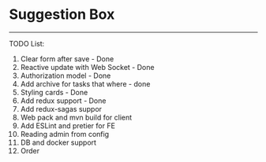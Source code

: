 # Suggestion Box

____________

TODO List:
1. Clear form after save - Done
2. Reactive update with Web Socket - Done
3. Authorization model - Done
4. Add archive for tasks that where - done
5. Styling cards - Done
6. Add redux support - Done
7. Add redux-sagas suppor
8. Web pack and mvn build for client
9. Add ESLint and pretier for FE
10. Reading admin from config
11. DB and docker support
12. Order